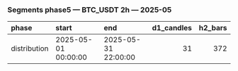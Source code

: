 ### Segments phase5 — BTC_USDT 2h — 2025-05

| phase        | start               | end                 |   d1_candles |   h2_bars |
|:-------------|:--------------------|:--------------------|-------------:|----------:|
| distribution | 2025-05-01 00:00:00 | 2025-05-31 22:00:00 |           31 |       372 |